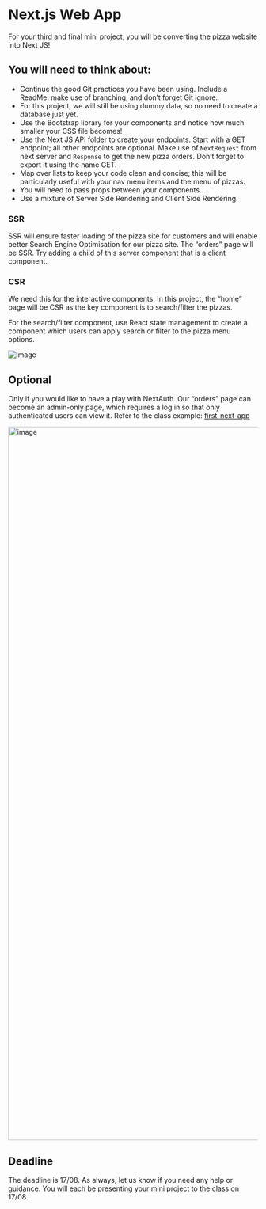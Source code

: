 # Next.js Web App

For your third and final mini project, you will be converting the pizza website into Next JS!

## You will need to think about:

- Continue the good Git practices you have been using. Include a ReadMe, make use of branching, and don’t forget Git ignore.
- For this project, we will still be using dummy data, so no need to create a database just yet.
- Use the Bootstrap library for your components and notice how much smaller your CSS file becomes!
- Use the Next JS API folder to create your endpoints. Start with a GET endpoint; all other endpoints are optional. Make use of `NextRequest` from next server and `Response` to get the new pizza orders. Don’t forget to export it using the name GET.
- Map over lists to keep your code clean and concise; this will be particularly useful with your nav menu items and the menu of pizzas.
- You will need to pass props between your components.
- Use a mixture of Server Side Rendering and Client Side Rendering.

### SSR
SSR will ensure faster loading of the pizza site for customers and will enable better Search Engine Optimisation for our pizza site. The “orders” page will be SSR. Try adding a child of this server component that is a client component.

### CSR
We need this for the interactive components. In this project, the “home” page will be CSR as the key component is to search/filter the pizzas.

For the search/filter component, use React state management to create a component which users can apply search or filter to the pizza menu options.

![image](https://github.com/user-attachments/assets/6804e8ca-35b5-4871-9dea-11b54db0a020)

## Optional

Only if you would like to have a play with NextAuth. Our “orders” page can become an admin-only page, which requires a log in so that only authenticated users can view it. Refer to the class example: [first-next-app](https://github.com/dasingh9/first-next-app)

<img width="1442" alt="image" src="https://github.com/user-attachments/assets/b85bc25e-d534-462a-adee-01fdd112399d">

## Deadline

The deadline is 17/08. As always, let us know if you need any help or guidance. You will each be presenting your mini project to the class on 17/08.
